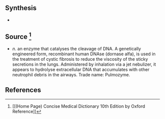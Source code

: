 ## Synthesis
- 
## Source [^1]
- $n$. an enzyme that catalyses the cleavage of DNA. A genetically engineered form, recombinant human DNAse (dornase alfa), is used in the treatment of cystic fibrosis to reduce the viscosity of the sticky secretions in the lungs. Administered by inhalation via a jet nebulizer, it appears to hydrolyse extracellular DNA that accumulates with other neutrophil debris in the airways. Trade name: Pulmozyme.
## References

[^1]: [[(Home Page) Concise Medical Dictionary 10th Edition by Oxford Reference]]
